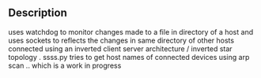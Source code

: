 ## Description
uses watchdog to monitor changes made to a file in directory of a host and uses sockets to reflects the changes in same directory of other hosts connected using an inverted client server architecture / inverted star topology . ssss.py tries to get host names of connected devices using arp scan .. which is a work in progress
